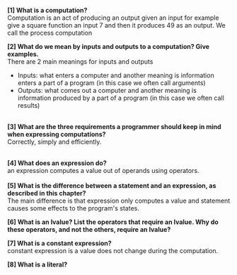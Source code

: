 <b>[1] What is a computation? </b>
</br>
Computation is an act of producing an output given an input for example give a square function an input 7 and then it produces 49 as an output. We call the process computation

<b>[2] What do we mean by inputs and outputs to a computation? Give examples. </b>
</br>
There are 2 main meanings for inputs and outputs </br>
- Inputs: what enters a computer and another meaning is information enters a part of a program (in this case we often call arguments)
- Outputs: what comes out a computer and another meaning is information produced by a part of a program (in this case we often call results)

</br>
<b>[3] What are the three requirements a programmer should keep in mind when expressing computations? </b>
</br>
Correctly, simply and efficiently.
</br>
</br>

<b>[4] What does an expression do?</b>
</br>
an expression computes a value out of operands using operators.
</br>
</br>
<b> [5] What is the difference between a statement and an expression, as described in this chapter?</b>
</br>
The main difference is that expression only computes a value and statement causes some effects to the program's states. 

<b>[6] What is an lvalue? List the operators that require an lvalue. Why do these operators, and not the others, require an lvalue? </b>
</br>

<b>[7] What is a constant expression?</b>
</br>
constant expression is a value does not change during the computation.

<b>[8] What is a literal?</b>
</br>
